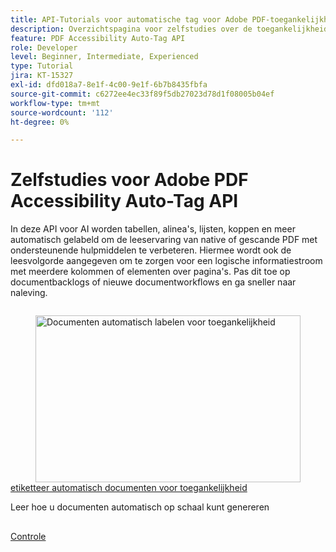 ```yaml
---
title: API-Tutorials voor automatische tag voor Adobe PDF-toegankelijkheid
description: Overzichtspagina voor zelfstudies over de toegankelijkheid van API voor automatische Adoben
feature: PDF Accessibility Auto-Tag API
role: Developer
level: Beginner, Intermediate, Experienced
type: Tutorial
jira: KT-15327
exl-id: dfd018a7-8e1f-4c00-9e1f-6b7b8435fbfa
source-git-commit: c6272ee4ec33f89f5db27023d78d1f08005b04ef
workflow-type: tm+mt
source-wordcount: '112'
ht-degree: 0%

---
```


# Zelfstudies voor Adobe PDF Accessibility Auto-Tag API

In deze API voor AI worden tabellen, alinea&#39;s, lijsten, koppen en meer automatisch gelabeld om de leeservaring van native of gescande PDF met ondersteunende hulpmiddelen te verbeteren. Hiermee wordt ook de leesvolgorde aangegeven om te zorgen voor een logische informatiestroom met meerdere kolommen of elementen over pagina&#39;s. Pas dit toe op documentbacklogs of nieuwe documentworkflows en ga sneller naar naleving.

<!-- Comment -->
<!-- CARDS

* https://experienceleague.adobe.com/nl/docs/acrobat-services-learn/tutorials/pdfaccessibility/automatically-add-tags
  {target = _self}
  {title = Automatically tag documents for accessibility}
  {description = Learn how to automatically generate documents at scale}
  {image = https://experienceleague.adobe.com/nl/docs/acrobat-services-learn/tutorials/pdfaccessibility/media_12d5056f8a08ccdcd7d45c49ee252d1070e5e8e64.png?width=400&format=webply&optimize=medium}
  {cta = Watch}

-->
<!-- End Comment -->

<!-- START CARDS HTML - DO NOT MODIFY BY HAND -->
<div class="columns">
    <div class="column is-half-tablet is-half-desktop is-one-third-widescreen" aria-label="Automatically tag documents for accessibility">
        <div class="card" style="height: 100%; display: flex; flex-direction: column; height: 100%;">
            <div class="card-image">
                <figure class="image x-is-16by9">
                    <a href="https://experienceleague.adobe.com/nl/docs/acrobat-services-learn/tutorials/pdfaccessibility/automatically-add-tags" title="Documenten automatisch labelen voor toegankelijkheid" target="_self" rel="referrer">
                        <img class="is-bordered-r-small" src="https://experienceleague.adobe.com/nl/docs/acrobat-services-learn/tutorials/pdfaccessibility/media_12d5056f8a08ccdcd7d45c49ee252d1070e5e8e64.png?width=400&format=webply&optimize=medium" alt="Documenten automatisch labelen voor toegankelijkheid"
                             style="width: 100%; aspect-ratio: 16 / 9; object-fit: cover; overflow: hidden; display: block; margin: auto;">
                    </a>
                </figure>
            </div>
            <div class="card-content is-padded-small" style="display: flex; flex-direction: column; flex-grow: 1; justify-content: space-between;">
                <div class="top-card-content">
                    <p class="headline is-size-6 has-text-weight-bold">
                        <a href="https://experienceleague.adobe.com/nl/docs/acrobat-services-learn/tutorials/pdfaccessibility/automatically-add-tags" target="_self" rel="referrer" title="Documenten automatisch labelen voor toegankelijkheid"> etiketteer automatisch documenten voor toegankelijkheid </a>
                    </p>
                    <p class="is-size-6">Leer hoe u documenten automatisch op schaal kunt genereren</p>
                </div>
                <a href="https://experienceleague.adobe.com/nl/docs/acrobat-services-learn/tutorials/pdfaccessibility/automatically-add-tags" target="_self" rel="referrer" class="spectrum-Button spectrum-Button--outline spectrum-Button--primary spectrum-Button--sizeM" style="align-self: flex-start; margin-top: 1rem;">
                    <span class="spectrum-Button-label has-no-wrap has-text-weight-bold"> Controle </span>
                </a>
            </div>
        </div>
    </div>
</div>
<!-- END CARDS HTML - DO NOT MODIFY BY HAND -->
